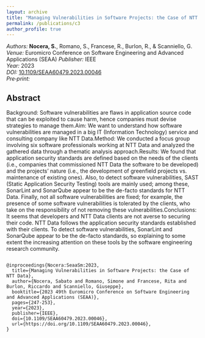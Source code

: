 ```yaml
---
layout: archive
title: "Managing Vulnerabilities in Software Projects: the Case of NTT Data"
permalink: /publications/c3
author_profile: true
---
```


<meta charset="UTF-8">
<meta name="citation_title" content="Managing Vulnerabilities in Software Projects: the Case of NTT Data"/>
<meta name="citation_author" content="Nocera, S."/>
<meta name="citation_author" content="Romano, S."/>
<meta name="citation_author" content="Francese, R."/>
<meta name="citation_author" content="Burlon, R."/>
<meta name="citation_author" content="Scanniello, G."/>
<meta name="citation_publication_date" content="2023"/>
<meta name="citation_conference_title" content="2023 49th Euromicro Conference on Software Engineering and Advanced Applications (SEAA)"/>
<meta name="citation_firstpage" content="247">
<meta name="citation_lastpage" content="253"> 
<meta name="citation_pdf_url" content="https://sabato-nocera.github.io/files/seaasm2023.pdf"/>

<link rel="stylesheet" href="https://cdnjs.cloudflare.com/ajax/libs/font-awesome/4.7.0/css/font-awesome.min.css">

_Authors:_ **Nocera, S.**, Romano, S., Francese, R., Burlon, R., & Scanniello, G.  
_Venue:_ Euromicro Conference on Software Engineering and Advanced Applications (SEAA)
_Publisher:_ IEEE  
_Year:_ 2023  
_DOI:_ [10.1109/SEAA60479.2023.00046](https://doi.org/10.1109/SEAA60479.2023.00046)  
_Pre‑print:_ [<i class="fa fa-file-pdf-o" style="color: #c51d34;"></i>](https://sabato-nocera.github.io/files/seaasm2023.pdf)

## Abstract

Background: Software vulnerabilities are flaws in application source code that can be exploited to cause harm, hence companies must devise strategies to manage them.Aim: We want to understand how software vulnerabilities are managed in a big IT (Information Technology) service and consulting company like NTT Data.Method: We conducted a focus group involving six software professionals working at NTT Data and analyzed the gathered data through a thematic analysis approach.Results: We found that application security standards are defined based on the needs of the clients (i.e., companies that commissioned NTT Data the software to be developed) and the projects’ nature (i.e., the development of greenfield projects vs. maintenance of existing ones). Also, to detect software vulnerabilities, SAST (Static Application Security Testing) tools are mainly used; among these, SonarLint and SonarQube appear to be the de-facto standards for NTT Data. Finally, not all software vulnerabilities are fixed; for example, the presence of some software vulnerabilities is tolerated by the clients, who take on the responsibility of not removing these vulnerabilities.Conclusions: It seems that developers and NTT Data clients are not averse to securing their code. NTT Data follows the application security standards established with their clients. To detect software vulnerabilities, SonarLint and SonarQube appear to be the de-facto standards, so explaining to some extent the increasing attention on these tools by the software engineering research community.

<pre>
<code> 
@inproceedings{Nocera:SeaaSm:2023,
  title={Managing Vulnerabilities in Software Projects: the Case of NTT Data},
  author={Nocera, Sabato and Romano, Simone and Francese, Rita and Burlon, Riccardo and Scanniello, Giuseppe},
  booktitle={2023 49th Euromicro Conference on Software Engineering and Advanced Applications (SEAA)},
  pages={247-253},
  year={2023},
  publisher={IEEE},
  doi={10.1109/SEAA60479.2023.00046},
  url={https://doi.org/10.1109/SEAA60479.2023.00046},
}
</code>
</pre>
